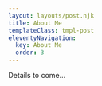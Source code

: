 ```yaml
---
layout: layouts/post.njk
title: About Me
templateClass: tmpl-post
eleventyNavigation:
  key: About Me
  order: 3
---
```


Details to come...
